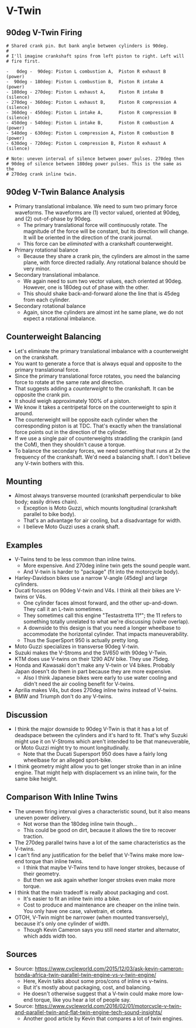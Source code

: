 # V-Twin

## 90deg V-Twin Firing

```
# Shared crank pin. But bank angle between cylinders is 90deg.
#
# I'll imagine crankshaft spins from left piston to right. Left will
# fire first.

-   0deg -  90deg: Piston L combustion A,  Piston R exhaust B     (power)
-  90deg - 180deg: Piston L combustion B,  Piston R intake A      (power)
- 180deg - 270deg: Piston L exhaust A,     Piston R intake B      (silence)
- 270deg - 360deg: Piston L exhaust B,     Piston R compression A (silence)
- 360deg - 450deg: Piston L intake A,      Piston R compression B (silence)
- 450deg - 540deg: Piston L intake B,      Piston R combustion A  (power)
- 540deg - 630deg: Piston L compression A, Piston R combustion B  (power)
- 630deg - 720deg: Piston L compression B, Piston R exhaust A     (silence)

# Note: uneven interval of silence between power pulses. 270deg then
# 90deg of silence between 180deg power pulses. This is the same as the
# 270deg crank inline twin.
```

## 90deg V-Twin Balance Analysis

- Primary translational imbalance. We need to sum two primary force
  waveforms. The waveforms are (1) vector valued, oriented at 90deg, and
  (2) out-of-phase by 90deg.
  - The primary translational force will continuously rotate. The
    magnitude of the force will be constant, but its direction will
    change. It will be oriented in the direction of the crank journal.
  - This force can be _eliminated_ with a crankshaft counterweight.
- Primary rotational balance
  - Because they share a crank pin, the cylinders are almost in the same
    plane, with force directed radially. Any rotational balance should
    be very minor.
- Secondary translational imbalance.
  - We again need to sum two vector values, each oriented at 90deg.
    However, one is 180deg out of phase with the other.
  - This should shake back-and-forward alone the line that is 45deg from
    each cylinder.
- Secondary rotational balance
  - Again, since the cylinders are almost int he same plane, we do not
    expect a rotational imbalance.

## Counterweight Balancing

- Let's eliminate the primary translational imbalance with a
  counterweight on the crankshaft.
- You want to generate a force that is always equal and opposite to the
  primary translational force.
- Since the primary translational force rotates, you need the balancing
  force to rotate at the same rate and direction.
- That suggests adding a _counterweight_ to the crankshaft. It can be
  opposite the crank pin.
- It should weigh approximately 100% of a piston.
- We know it takes a centripetal force on the counterweight to spin it
  around.
- The counterweight will be opposite each cylinder when the
  corresponding piston is at TDC. That's exactly when the translational
  force points out in the direction of the cylinder.
- If we use a single pair of counterweights straddling the crankpin (and
  the CoM), then they shouldn't cause a torque.
- To balance the secondary forces, we need something that runs at 2x the
  frequency of the crankshaft. We'd need a balancing shaft. I don't
  believe any V-twin bothers with this.

## Mounting

- Almost always transverse mounted (crankshaft perpendicular to bike
  body; easily drives chain).
  - Exception is Moto Guzzi, which mounts longitudinal (crankshaft
    parallel to bike body).
  - That's an advantage for air cooling, but a disadvantage for width.
  - I believe Moto Guzzi uses a crank shaft.

## Examples

- V-Twins tend to be less common than inline twins.
  - More expensive. And 270deg inline twin gets the sound people want.
  - And V-twin is harder to "package" (fit into the motorcycle body).
- Harley-Davidson bikes use a narrow V-angle (45deg) and large
  cylinders.
- Ducati focuses on 90deg V-twin and V4s. I think all their bikes are
  V-twins or V4s.
  - One cylinder faces almost forward, and the other up-and-down. They
    call it an L-twin sometimes.
  - They sometimes call this engine "Testastretta 11°"; the 11 refers to
    something totally unrelated to what we're discussing (valve
    overlap).
  - A downside to this design is that you need a longer wheelbase to
    accommodate the horizontal cylinder. That impacts maneuverability.
  - Thus the SuperSport 950 is actually pretty long.
- Moto Guzzi specializes in transverse 90deg V-twin.
- Suzuki makes the V-Stroms and the SV650 with 90deg V-Twin.
- KTM does use V-twins on their 1290 ADV bike. They use 75deg.
- Honda and Kawasaki don't make any V-twin or V4 bikes. Probably Japan
  doesn't do them in part because they are more expensive.
  - Also I think Japanese bikes were early to use water cooling and
    didn't need the air cooling benefit for V-twins.
- Aprilia makes V4s, but does 270deg inline twins instead of V-twins.
- BMW and Triumph don't do any V-twins.

## Discussion

- I think the major downside to 90deg V-Twin is that it has a lot of
  deadspace between the cylinders and it's hard to fit. That's why
  Suzuki might use it on V-Stroms which aren't intended to be that
  maneuverable, or Moto Guzzi might try to mount longitudinally.
  - Note that the Ducati Supersport 950 does have a fairly long
    wheelbase for an alleged sport-bike.
- I think geometry might allow you to get longer stroke than in an
  inline engine. That might help with displacement vs an inline twin,
  for the same bike height.

## Comparison With Inline Twins

- The uneven firing interval gives a characteristic sound, but it also
  means uneven power delivery.
  - Not worse than the 180deg inline twin though...
  - This could be good on dirt, because it allows the tire to recover
    traction.
- The 270deg parallel twins have a lot of the same characteristics as
  the V-twins.
- I can't find any justification for the belief that V-Twins make more
  low-end torque than inline twins.
  - I think that maybe V-Twins tend to have longer strokes, because of
    their geometry.
  - But then we ask again whether longer strokes even make more torque.
- I think that the main tradeoff is really about packaging and cost.
  - It's easier to fit an inline twin into a bike.
  - Cost to produce and maintenance are cheaper on the inline twin. You
    only have one case, valvetrain, et cetera.
- OTOH, V-Twin might be narrower (when mounted transversely), because
  it's only one cylinder of width.
  - Though Kevin Cameron says you still need starter and alternator,
    which adds width too.

## Sources

- Source:
  https://www.cycleworld.com/2015/12/03/ask-kevin-cameron-honda-africa-twin-parallel-twin-engine-vs-v-twin-engine/
  - Here, Kevin talks about some pros/cons of inline vs v-twins.
  - But it's mostly about packaging, cost, and balancing.
  - He doesn't otherwise suggest that a V-twin could make more low-end
    torque, like you hear a lot of people say.
- Source:
  https://www.cycleworld.com/2016/02/01/motorcycle-v-twin-and-parallel-twin-and-flat-twin-engine-tech-sound-insights/
  - Another good article by Kevin that compares a lot of twin engines.
